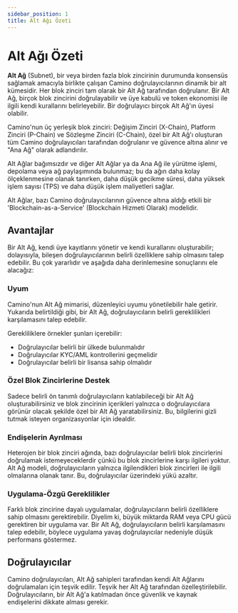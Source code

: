 ```yaml
---
sidebar_position: 1
title: Alt Ağı Özeti
---
```


# Alt Ağı Özeti

**Alt Ağ** (Subnet), bir veya birden fazla blok zincirinin durumunda konsensüs sağlamak amacıyla birlikte çalışan Camino doğrulayıcılarının dinamik bir alt kümesidir. Her blok zinciri tam olarak bir Alt Ağ tarafından doğrulanır. Bir Alt Ağ, birçok blok zincirini doğrulayabilir ve üye kabulü ve token ekonomisi ile ilgili kendi kurallarını belirleyebilir. Bir doğrulayıcı birçok Alt Ağ'ın üyesi olabilir.

Camino'nun üç yerleşik blok zinciri: Değişim Zinciri (X-Chain), Platform Zinciri (P-Chain) ve Sözleşme Zinciri (C-Chain), özel bir Alt Ağ'ı oluşturan tüm Camino doğrulayıcıları tarafından doğrulanır ve güvence altına alınır ve "Ana Ağ" olarak adlandırılır.



Alt Ağlar bağımsızdır ve diğer Alt Ağlar ya da Ana Ağ ile yürütme işlemi, depolama veya ağ paylaşımında bulunmaz; bu da ağın daha kolay ölçeklenmesine olanak tanırken, daha düşük gecikme süresi, daha yüksek işlem sayısı (TPS) ve daha düşük işlem maliyetleri sağlar.

Alt Ağlar, bazı Camino doğrulayıcılarının güvence altına aldığı etkili bir 'Blockchain-as-a-Service' (Blockchain Hizmeti Olarak) modelidir.

## Avantajlar

Bir Alt Ağ, kendi üye kayıtlarını yönetir ve kendi kurallarını oluşturabilir; dolayısıyla, bileşen doğrulayıcılarının belirli özelliklere sahip olmasını talep edebilir. Bu çok yararlıdır ve aşağıda daha derinlemesine sonuçlarını ele alacağız:

### Uyum

Camino'nun Alt Ağ mimarisi, düzenleyici uyumu yönetilebilir hale getirir. Yukarıda belirtildiği gibi, bir Alt Ağ, doğrulayıcıların belirli gereklilikleri karşılamasını talep edebilir.

Gerekliliklere örnekler şunları içerebilir:

- Doğrulayıcılar belirli bir ülkede bulunmalıdır
- Doğrulayıcılar KYC/AML kontrollerini geçmelidir
- Doğrulayıcılar belirli bir lisansa sahip olmalıdır

### Özel Blok Zincirlerine Destek

Sadece belirli ön tanımlı doğrulayıcıların katılabileceği bir Alt Ağ oluşturabilirsiniz ve blok zincirinin içerikleri yalnızca o doğrulayıcılara görünür olacak şekilde özel bir Alt Ağ yaratabilirsiniz. Bu, bilgilerini gizli tutmak isteyen organizasyonlar için idealdir.

### Endişelerin Ayrılması

Heterojen bir blok zinciri ağında, bazı doğrulayıcılar belirli blok zincirlerini doğrulamak istemeyeceklerdir çünkü bu blok zincirlerine karşı ilgileri yoktur. Alt Ağ modeli, doğrulayıcıların yalnızca ilgilendikleri blok zincirleri ile ilgili olmalarına olanak tanır. Bu, doğrulayıcılar üzerindeki yükü azaltır.

### Uygulama-Özgü Gereklilikler

Farklı blok zincirine dayalı uygulamalar, doğrulayıcıların belirli özelliklere sahip olmasını gerektirebilir. Diyelim ki, büyük miktarda RAM veya CPU gücü gerektiren bir uygulama var. Bir Alt Ağ, doğrulayıcıların belirli  karşılamasını talep edebilir, böylece uygulama yavaş doğrulayıcılar nedeniyle düşük performans göstermez.

## Doğrulayıcılar

Camino doğrulayıcıları, Alt Ağ sahipleri tarafından kendi Alt Ağlarını doğrulamaları için teşvik edilir. Teşvik her Alt Ağ tarafından özelleştirilebilir. Doğrulayıcıların, bir Alt Ağ'a katılmadan önce güvenlik ve kaynak endişelerini dikkate alması gerekir.